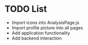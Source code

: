 # TODO List

- Import icons into AnalysisPage.js
- Import profile picture into all pages
- Add application functionality
- Add backend interaction
